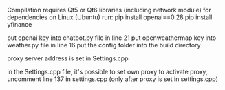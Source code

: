 Compilation requires Qt5 or Qt6 libraries (including network module)
for dependencies on Linux (Ubuntu) run:
pip install openai==0.28
pip install yfinance

put openai key into chatbot.py file in line 21 
put openweathermap key into weather.py file in line 16 
put the config folder into the build directory

proxy server address is set in Settings.cpp
 
in the Settings.cpp file, it's possible to set own proxy
to activate proxy, uncomment line 137 in settings.cpp (only after proxy is set in settings.cpp)
